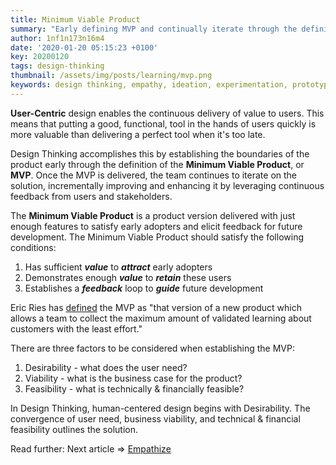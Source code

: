 ```yaml
---
title: Minimum Viable Product
summary: "Early defining MVP and continually iterate through the definition"
author: 1nf1n173n16m4
date: '2020-01-20 05:15:23 +0100'
key: 20200120
tags: design-thinking
thumbnail: /assets/img/posts/learning/mvp.png
keywords: design thinking, empathy, ideation, experimentation, prototype, test, define, MVP
---
```



**User-Centric** design enables the continuous delivery of value to users. This means that putting a good, functional, tool in the hands of users quickly is more valuable than delivering a perfect tool when it's too late.

Design Thinking accomplishes this by establishing the boundaries of the product early through the definition of the **Minimum Viable Product**, or **MVP**. Once the MVP is delivered, the team continues to iterate on the solution, incrementally improving and enhancing it by leveraging continuous feedback from users and stakeholders.

The **Minimum Viable Product** is a product version delivered with just enough features to satisfy early adopters and elicit feedback for future development.  The Minimum Viable Product should satisfy the following conditions:
1. Has sufficient **_value_** to **_attract_** early adopters
2. Demonstrates enough **_value_** to **_retain_** these users
3. Establishes a **_feedback_** loop to **_guide_** future development

Eric Ries has [defined](https://www.agilealliance.org/glossary/mvp) the MVP as "that version of a new product which allows a team to collect the maximum amount of validated learning about customers with the least effort."

There are three factors to be considered when establishing the MVP:
1. Desirability - what does the user need?
2. Viability - what is the business case for the product?
3. Feasibility - what is technically & financially feasible?

In Design Thinking, human-centered design begins with Desirability.  The convergence of user need,  business viability, and technical & financial feasibility outlines the solution.

Read further:
Next article => [Empathize](../empathy/)
